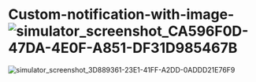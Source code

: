 # Custom-notification-with-image-![simulator_screenshot_CA596F0D-47DA-4E0F-A851-DF31D985467B](https://user-images.githubusercontent.com/80776756/225960439-7ce0bba5-c5fe-4bc6-8249-3a8c6493b1fa.png)
![simulator_screenshot_3D889361-23E1-41FF-A2DD-0ADDD21E76F9](https://user-images.githubusercontent.com/80776756/225960626-e4c8952f-1250-4111-a598-f253d72d7645.png)
